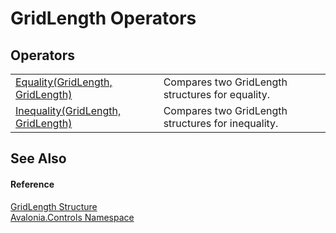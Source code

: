 # GridLength Operators




## Operators
<table>
<tr>
<td><a href="M_Avalonia_Controls_GridLength_op_Equality">Equality(GridLength, GridLength)</a></td>
<td>Compares two GridLength structures for equality.</td>
</tr>
<tr>
<td><a href="M_Avalonia_Controls_GridLength_op_Inequality">Inequality(GridLength, GridLength)</a></td>
<td>Compares two GridLength structures for inequality.</td>
</tr>
</table>

## See Also


#### Reference
<a href="T_Avalonia_Controls_GridLength">GridLength Structure</a>  
<a href="N_Avalonia_Controls">Avalonia.Controls Namespace</a>  
